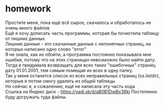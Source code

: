 # homework
Простите меня, пока ещё всё сырое, скачалось и обработалось не очень много файлов <br>
Ещё я хочу дописать часть программы, которая бы почистила таблицу от лишних данных <br>
Лишние данные - это скачанные данные с непонятных страниц, на которых написано одно слово "error" <br>
Я не знала, как их обойти, а программа постоянно показывала мне ошибки, потому что на этих страницах невозможно было найти дату. <br>
Тогда я придумала возвращать для всех таких "ошибочных" страниц дату 01.01.2001, тем самым помещая их всех в одну папку. <br>
Так у меня останется список из всех неправильных страниц (os.listdir), которые я потом смогу удалить из общей таблицы. <br>
Но сейчас я, к сожалению, ещё не написала эту часть кода <br>
Ссылка на Яндекс диск - https://yadi.sk/d/aB0B1DwBx3Rkj
Постепенно буду догружать туда файлы. <br>

